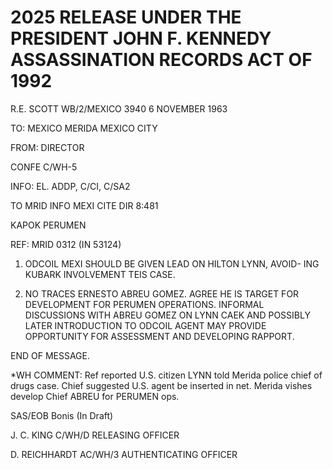 # 2025 RELEASE UNDER THE PRESIDENT JOHN F. KENNEDY ASSASSINATION RECORDS ACT OF 1992

R.E. SCOTT
WB/2/MEXICO
3940
6 NOVEMBER 1963

TO: MEXICO MERIDA MEXICO CITY

FROM: DIRECTOR

CONFE C/WH-5

INFO: EL. ADDP, C/CI, C/SA2

TO MRID INFO MEXI CITE DIR 8:481

KAPOK PERUMEN

REF: MRID 0312 (IN 53124)

1. ODCOIL MEXI SHOULD BE GIVEN LEAD ON HILTON LYNN, AVOID-
   ING KUBARK INVOLVEMENT TEIS CASE.

2. NO TRACES ERNESTO ABREU GOMEZ. AGREE HE IS TARGET FOR
   DEVELOPMENT FOR PERUMEN OPERATIONS. INFORMAL DISCUSSIONS WITH
   ABREU GOMEZ ON LYNN CAEK AND POSSIBLY LATER INTRODUCTION TO
   ODCOIL AGENT MAY PROVIDE OPPORTUNITY FOR ASSESSMENT AND DEVELOPING
   RAPPORT.

END OF MESSAGE.

*WH COMMENT: Ref reported U.S. citizen LYNN told Merida police chief of drugs case. Chief suggested U.S. agent be inserted in net. Merida vishes develop Chief ABREU for PERUMEN ops.

SAS/EOB Bonis (In Draft)


J. C. KING
C/WH/D
RELEASING OFFICER

D. REICHHARDT
AC/WH/3
AUTHENTICATING
OFFICER
